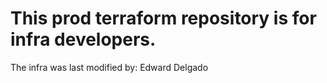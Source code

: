 # This prod terraform repository is for infra developers.
The infra was last modified by: Edward Delgado
